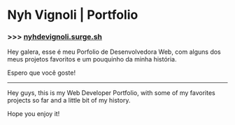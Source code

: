 # Nyh Vignoli | Portfolio
### >>> [nyhdevignoli.surge.sh](http://nyhdevignoli.surge.sh/)

Hey galera, esse é meu Porfolio de Desenvolvedora Web, com alguns dos meus projetos favoritos e um pouquinho da minha história.


Espero que você goste!

---

Hey guys, this is my Web Developer Portfolio, with some of my favorites projects so far and a little bit of my history.


Hope you enjoy it!
